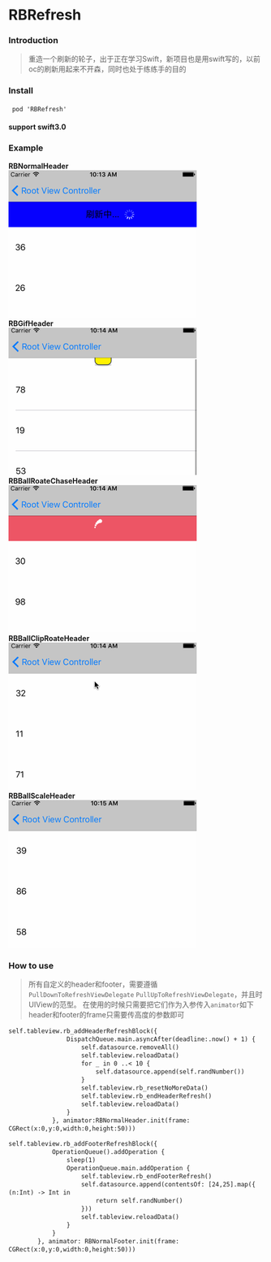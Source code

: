 # RBRefresh

###  Introduction
> 重造一个刷新的轮子，出于正在学习Swift，新项目也是用swift写的，以前oc的刷新用起来不开森，同时也处于练练手的目的

### Install
` pod 'RBRefresh'`
#### support swift3.0
### Example

**RBNormalHeader**<br />
![](https://github.com/LinkRober/RBRefresh/blob/master/images/RBRefresh1.gif)<br />
**RBGifHeader**<br />
![](https://github.com/LinkRober/RBRefresh/blob/master/images/RBRefresh2.gif)<br />
**RBBallRoateChaseHeader**<br />
![](https://github.com/LinkRober/RBRefresh/blob/master/images/RBRefresh3.gif)<br />
**RBBallClipRoateHeader**<br />
![](https://github.com/LinkRober/RBRefresh/blob/master/images/RBRefresh4.gif)<br />
**RBBallScaleHeader**<br />
![](https://github.com/LinkRober/RBRefresh/blob/master/images/RBRefresh5.gif)<br />

###  How to use
>所有自定义的header和footer，需要遵循 `PullDownToRefreshViewDelegate` `PullUpToRefreshViewDelegate`，并且时UIView的范型。
>在使用的时候只需要把它们作为入参传入`animator`如下
>header和footer的frame只需要传高度的参数即可

```
self.tableview.rb_addHeaderRefreshBlock({
                DispatchQueue.main.asyncAfter(deadline:.now() + 1) {
                    self.datasource.removeAll()
                    self.tableview.reloadData()
                    for _ in 0 ..< 10 {
                        self.datasource.append(self.randNumber())
                    }
                    self.tableview.rb_resetNoMoreData()
                    self.tableview.rb_endHeaderRefresh()
                    self.tableview.reloadData()
                }
            }, animator:RBNormalHeader.init(frame: CGRect(x:0,y:0,width:0,height:50)))
```
```
self.tableview.rb_addFooterRefreshBlock({
            OperationQueue().addOperation {
                sleep(1)
                OperationQueue.main.addOperation {
                    self.tableview.rb_endFooterRefresh()
                    self.datasource.append(contentsOf: [24,25].map({ (n:Int) -> Int in
                        return self.randNumber()
                    }))
                    self.tableview.reloadData()
                }
            }
        }, animator: RBNormalFooter.init(frame: CGRect(x:0,y:0,width:0,height:50)))

```

